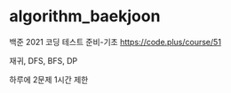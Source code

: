 # algorithm_baekjoon

백준 2021 코딩 테스트 준비-기초
https://code.plus/course/51


재귀, DFS, BFS, DP


하루에 2문제 1시간 제한
